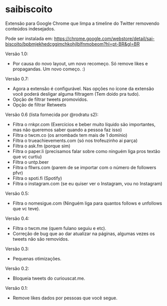 # saibiscoito
Extensão para Google Chrome que limpa a timeline do Twitter removendo conteúdos indesejados.

Pode ser instalada em:
https://chrome.google.com/webstore/detail/sai-biscoito/bpbmjekhedcggimchkohjlblfnmobeom?hl=pt-BR&gl=BR

Versão 1.0:
- Por causa do novo layout, um novo recomeço. Só remove likes e propagandas. Um novo começo. :)

Versão 0.7:
- Agora a extensão é configurável. Nas opções no ícone da extensão você poderá desligar alguma filtragem (Tem doido pra tudo).
- Opção de filtrar tweets promovidos.
- Opção de filtrar Retweets

Versão 0.6 (lista fornecida por @rodratu s2):
- Filtra o rnkpr.com (Exercícios e beber muito líquido são importantes, mas não queremos saber quando a pessoa faz isso)
- Filtra o twcm.co (os arrombadx tem mais de 1 domínio)
- Filtra o trueachievements.com (só nos trofeuzinho ai parça)
- Filtra o ask.fm (porque sim)
- Filtra o paper.li (precisamos falar sobre como ninguém liga pros textão que vc curtiu)
- Filtra o untp.beer
- Filtra o fllwrs.com (parem de se importar com o número de followers pfvr)
- Filtra o spoti.fi (Spotify)
- Filtra o instagram.com (se eu quiser ver o Instagram, vou no Instagram)


Versão 0.5:
- Filtra o nomesigue.com (Ninguém liga para quantos follows e unfollows que vc teve).

Versão 0.4:
- Filtra o twcm.me (quem fulano seguiu e etc).
- Correção de bug que ao dar atualizar na páginas, algumas vezes os tweets não são removidos.

Versão 0.3:
- Pequenas otimizações.

Versão 0.2:
- Bloqueia tweets do curiouscat.me.

Versão 0.1:
- Remove likes dados por pessoas que você segue.
